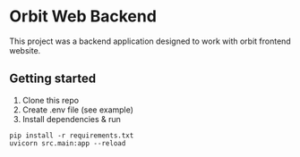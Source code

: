 # Orbit Web Backend

This project was a backend application designed to work with orbit frontend website.

## Getting started

1. Clone this repo
2. Create .env file (see example)
3. Install dependencies & run

```
pip install -r requirements.txt
uvicorn src.main:app --reload
```
